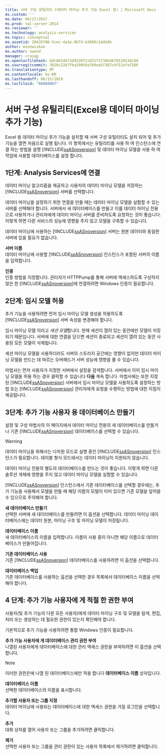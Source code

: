 ```yaml
---
title: 서버 구성 유틸리티 (데이터 마이닝 추가 기능 Excel 용) | Microsoft Docs
ms.custom: ''
ms.date: 04/27/2017
ms.prod: sql-server-2014
ms.reviewer: ''
ms.technology: analysis-services
ms.topic: conceptual
ms.assetid: 28435f86-5cec-4a1e-9b7d-b2069c1ddddb
author: minewiskan
ms.author: owend
manager: craigg
ms.openlocfilehash: bdc8434673d9220f22d31f1736bd67012653dc88
ms.sourcegitcommit: 3026c22b7fba19059a769ea5f367c4f51efaf286
ms.translationtype: MT
ms.contentlocale: ko-KR
ms.lasthandoff: 06/15/2019
ms.locfileid: "66069067"
---
```

# <a name="server-configuration-utility-data-mining-add-ins-for-excel"></a>서버 구성 유틸리티(Excel용 데이터 마이닝 추가 기능)
  Excel 용 데이터 마이닝 추가 기능을 설치할 때 서버 구성 유틸리티도 설치 되어 및 추가 기능을 열면 처음으로 실행 됩니다. 이 항목에서는 유틸리티를 사용 하 여 인스턴스에 연결 하는 방법을 설명 [!INCLUDE[ssASnoversion](../includes/ssasnoversion-md.md)] 및 데이터 마이닝 모델을 사용 하 여 작업에 사용할 데이터베이스를 설정 합니다.  
  

  
##  <a name="bkmk_step1"></a> 1단계: Analysis Services에 연결  
 데이터 마이닝 알고리즘을 제공하고 사용자의 데이터 마이닝 모델을 저장하는 [!INCLUDE[ssASnoversion](../includes/ssasnoversion-md.md)] 서버를 선택합니다.  
  
 데이터 마이닝을 설정하기 위한 연결을 만들 때는 데이터 마이닝 모델을 실험할 수 있는 서버를 선택해야 합니다. 서버에서 새 데이터베이스를 만들고 이를 데이터 마이닝 전용으로 사용하거나 관리자에게 데이터 마이닝 서버를 준비하도록 요청하는 것이 좋습니다. 이렇게 하면 다른 서비스의 성능에 영향을 주지 않고 모델을 구축할 수 있습니다.  
  
 데이터 마이닝에 사용하는 [!INCLUDE[ssASnoversion](../includes/ssasnoversion-md.md)] 서버는 원본 데이터와 동일한 서버에 있을 필요가 없습니다.  
  
 **서버 이름**  
 데이터 마이닝에 사용할 [!INCLUDE[ssASnoversion](../includes/ssasnoversion-md.md)] 인스턴스가 포함된 서버의 이름을 입력합니다.  
  
 **인증**  
 인증 방법을 지정합니다. 관리자가 HTTPPump를 통해 서버에 액세스하도록 구성하지 않은 한 [!INCLUDE[ssASnoversion](../includes/ssasnoversion-md.md)]에 연결하려면 Windows 인증이 필요합니다.  
  
##  <a name="bkmk_step2"></a> 2단계: 임시 모델 허용  
 추가 기능을 사용하려면 먼저 임시 마이닝 모델 생성을 허용하도록 [!INCLUDE[ssASnoversion](../includes/ssasnoversion-md.md)] 서버 속성을 변경해야 합니다.  
  
 임시 마이닝 모델 이라고 *세션 모델*합니다. 현재 세션이 열려 있는 동안에만 모델이 저장되기 때문입니다. 서버에 대한 연결을 닫으면 세션이 종료되고 세션이 열려 있는 동안 사용된 모든 모델이 삭제됩니다.  
  
 세션 마이닝 모델을 사용하더라도 서버의 스토리지 공간에는 영향이 없지만 데이터 마이닝 모델을 만드는 데 따르는 오버헤드가 서버 성능에 영향을 줄 수 있습니다.  
  
 마법사는 먼저 사용자가 지정한 서버에서 설정을 검색합니다. 서버에서 이미 임시 마이닝 모델을 허용 하는 경우 클릭할 수 있습니다 **다음** 계속 합니다. 마법사에는 또한 지정된 [!INCLUDE[ssASnoversion](../includes/ssasnoversion-md.md)] 서버에서 임시 마이닝 모델을 사용하도록 설정하는 방법 또는 [!INCLUDE[ssASnoversion](../includes/ssasnoversion-md.md)] 관리자에게 요청을 수행하는 방법에 대한 지침이 제공됩니다.  
  
##  <a name="bkmk_step3"></a> 3단계: 추가 기능 사용자 용 데이터베이스 만들기  
 설정 및 구성 마법사의 이 페이지에서 데이터 마이닝 전용의 새 데이터베이스를 만들거나 기존 [!INCLUDE[ssASnoversion](../includes/ssasnoversion-md.md)] 데이터베이스를 선택할 수 있습니다.  
  
> [!WARNING]  
>  데이터 마이닝을 위해서는 다차원 모드로 실행 중인 [!INCLUDE[ssASnoversion](../includes/ssasnoversion-md.md)] 인스턴스가 필요합니다. 테이블 형식 모드에서는 데이터 마이닝이 지원되지 않습니다.  
  
 데이터 마이닝 전용의 별도의 데이터베이스를 만드는 것이 좋습니다. 이렇게 하면 다른 솔루션 개체에 영향을 주지 않고 데이터 마이닝 모델을 실험할 수 있습니다.  
  
 [!INCLUDE[ssASnoversion](../includes/ssasnoversion-md.md)] 인스턴스에서 기존 데이터베이스를 선택할 경우에는, 추가 기능을 사용해서 모델을 만들 때 해당 이름의 모델이 이미 있으면 기존 모델을 덮어쓸 수 있으므로 주의해야 합니다.  
  
 **새 데이터베이스 만들기**  
 선택한 서버에 새 데이터베이스를 만들려면 이 옵션을 선택합니다. 데이터 마이닝 데이터베이스에는 데이터 원본, 마이닝 구조 및 마이닝 모델이 저장됩니다.  
  
 **데이터베이스 이름**  
 새 데이터베이스의 이름을 입력합니다. 이름이 사용 중이 아니면 해당 이름으로 데이터베이스가 만들어집니다.  
  
 **기존 데이터베이스 사용**  
 기존 [!INCLUDE[ssASnoversion](../includes/ssasnoversion-md.md)] 데이터베이스를 사용하려면 이 옵션을 선택합니다.  
  
 **데이터베이스 백업**  
 기존 데이터베이스를 사용하는 옵션을 선택한 경우 목록에서 데이터베이스 이름을 선택해야 합니다.  
  
##  <a name="bkmk_step4"></a> 4 단계: 추가 기능 사용자에 게 적절 한 권한 부여  
 사용자(및 추가 기능의 다른 모든 사용자)에게 데이터 마이닝 구조 및 모델을 탐색, 편집, 처리 또는 생성하는 데 필요한 권한이 있는지 확인해야 합니다.  
  
 기본적으로 추가 기능을 사용하려면 통합 Windows 인증이 필요합니다.  
  
 **추가 기능 사용자에 게 데이터베이스 관리 권한 부여**  
 나열된 사용자에게 데이터베이스에 대한 관리 액세스 권한을 부여하려면 이 옵션을 선택합니다.  
  
> [!NOTE]  
>  이러한 권한은에 나열 된 데이터베이스에만 적용 합니다 **데이터베이스 이름** 상자입니다.  
  
 **데이터베이스 이름**  
 선택한 데이터베이스의 이름을 표시합니다.  
  
 **추가할 사용자 또는 그룹 지정**  
 데이터 마이닝에 사용되는 데이터베이스에 대한 액세스 권한을 가질 로그인을 선택합니다.  
  
 **추가**  
 대화 상자를 열어 사용자 또는 그룹을 추가하려면 클릭합니다.  
  
 **제거**  
 선택한 사용자 또는 그룹을 관리 권한이 있는 사용자 목록에서 제거하려면 클릭합니다.  
  
  
